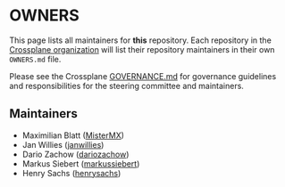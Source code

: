 # OWNERS

This page lists all maintainers for **this** repository. Each repository in the [Crossplane
organization](https://github.com/crossplane/) will list their repository maintainers in their own
`OWNERS.md` file.

Please see the Crossplane
[GOVERNANCE.md](https://github.com/crossplane/crossplane/blob/master/GOVERNANCE.md) for governance
guidelines and responsibilities for the steering committee and maintainers.

## Maintainers

- Maximilian Blatt ([MisterMX](https://github.com/MisterMX))
- Jan Willies ([janwillies](https://github.com/janwillies))
- Dario Zachow ([dariozachow](https://github.com/dariozachow))
- Markus Siebert ([markussiebert](https://github.com/markussiebert))
- Henry Sachs ([henrysachs](https://github.com/henrysachs))
